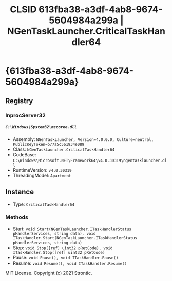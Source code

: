 ﻿---
title: "CLSID 613fba38-a3df-4ab8-9674-5604984a299a | NGenTaskLauncher.CriticalTaskHandler64"
excerpt: What is COM-Object CLSID 613fba38-a3df-4ab8-9674-5604984a299a?
---

# {613fba38-a3df-4ab8-9674-5604984a299a}


## Registry


### InprocServer32

##### `C:\Windows\System32\mscoree.dll`
* Assembly: `NGenTaskLauncher, Version=4.0.0.0, Culture=neutral, PublicKeyToken=b77a5c561934e089`
* Class: `NGenTaskLauncher.CriticalTaskHandler64`
* CodeBase: `C:\Windows\Microsoft.NET\Framework64\v4.0.30319\ngentasklauncher.dll`
* RuntimeVersion: `v4.0.30319`
* ThreadingModel: `Apartment`

## Instance

* Type: `CriticalTaskHandler64`

### Methods

* Start: `void Start(NGenTaskLauncher.ITaskHandlerStatus pHandlerServices, string data), void ITaskHandler.Start(NGenTaskLauncher.ITaskHandlerStatus pHandlerServices, string data)`
* Stop: `void Stop([ref] uint32 pRetCode), void ITaskHandler.Stop([ref] uint32 pRetCode)`
* Pause: `void Pause(), void ITaskHandler.Pause()`
* Resume: `void Resume(), void ITaskHandler.Resume()`

MIT License. Copyright (c) 2021 Strontic.



